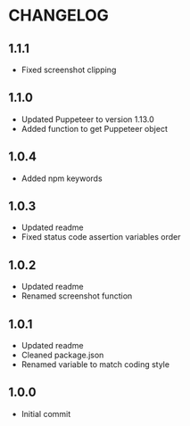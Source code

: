 # CHANGELOG

## 1.1.1

-   Fixed screenshot clipping

## 1.1.0

-   Updated Puppeteer to version 1.13.0
-   Added function to get Puppeteer object

## 1.0.4

-   Added npm keywords

## 1.0.3

-   Updated readme
-   Fixed status code assertion variables order

## 1.0.2

-   Updated readme
-   Renamed screenshot function

## 1.0.1

-   Updated readme
-   Cleaned package.json
-   Renamed variable to match coding style

## 1.0.0

-   Initial commit
